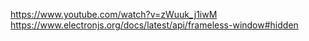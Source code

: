 https://www.youtube.com/watch?v=zWuuk_j1iwM
https://www.electronjs.org/docs/latest/api/frameless-window#hidden